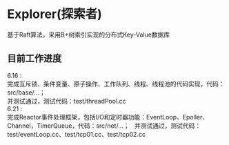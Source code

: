 # Explorer(探索者)
基于Raft算法，采用B+树索引实现的分布式Key-Value数据库
## 目前工作进度  
6.16 :   
完成互斥锁、条件变量、原子操作、工作队列、线程、线程池的代码实现，代码：src/base/...；  
并测试通过，测试代码：test/threadPool.cc  
6.21 :     
完成Reactor事件处理框架，包括I/O和定时器功能：EventLoop、Epoller、Channel，TimerQueue，代码：src/net/...；   
并测试通过，测试代码：test/eventLoop.cc、test/tcp01.cc、test/tcp02.cc
